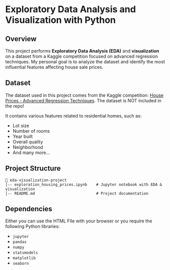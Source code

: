 # Exploratory Data Analysis and Visualization with Python

## Overview
This project performs **Exploratory Data Analysis (EDA)** and **visualization** on a dataset from a Kaggle competition focused on advanced regression techniques. My personal goal is to analyze the dataset and identify the most influential features affecting house sale prices.

## Dataset
The dataset used in this project comes from the Kaggle competition: [House Prices - Advanced Regression Techniques](www.kaggle.com/competitions/house-prices-advanced-regression-techniques/overview/$citation). The dataset is NOT included in the repo!

It contains various features related to residential homes, such as:
- Lot size
- Number of rooms
- Year built
- Overall quality
- Neighborhood
- And many more...

## Project Structure
```
📂 eda-visualization-project
│-- exploration_housing_prices.ipynb    # Jupyter notebook with EDA & visualization     
│-- README.md                           # Project documentation
```

## Dependencies
Either you can use the HTML File with your browser or you require the following Python libraries:
- `jupyter`
- `pandas`
- `numpy`
- `statsmodels`
- `matplotlib`
- `seaborn`